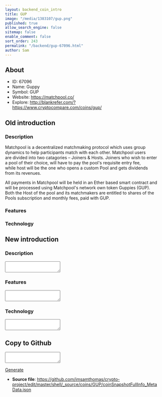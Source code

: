 ```yaml
---
layout: backend_coin_intro
title: GUP
image: "/media/1383107/gup.png"
published: true
allow_search_engine: false
sitemap: false
enable_comment: false
sort_order: 243
permalink: "/backend/gup-67096.html"
author: Sam
---
```


## About

- ID: 67096
- Name: Guppy
- Symbol: GUP
- Website: https://matchpool.co/
- Explore: http://blankrefer.com/?https://www.cryptocompare.com/coins/gup/


## Old introduction

### Description

<p>Matchpool is a decentralized matchmaking protocol which uses group dynamics to help participants match with each other. Matchpool users are divided into two catagories – Joiners &amp; Hosts. Joiners who wish to enter a pool of their choice, will have to pay the pool&#39;s requisite entry fee, while <span>host will be the one who opens a custom Pool and gets dividends from its revenues.</span></p><p>All payments in Matchpool will be held in an Ether based smart contract and will be processed using Matchpool&#39;s network own token Guppies (GUP). Both the Host of the pool and its matchmakers are entitled to shares of the Pools subscription and monthly fees, paid with GUP.</p>

### Features


### Technology




## New introduction


### Description
<textarea id="meta_description" name="description"></textarea>

### Features
<textarea id="meta_features" name="features"></textarea>

### Technology
<textarea id="meta_technology" name="technology"></textarea>


## Copy to Github

<textarea id="coinsnapshotfullinfo_metadata"></textarea>

<a href="#gen" onclick="generateMetaDatJson()">Generate</a>

- **Source file**: <a href="https://github.com/imsamthomas/crypto-project/edit/master/shell/_source/coins/GUP/coinSnapshotFullInfo_MetaData.json">https://github.com/imsamthomas/crypto-project/edit/master/shell/_source/coins/GUP/coinSnapshotFullInfo_MetaData.json</a>

